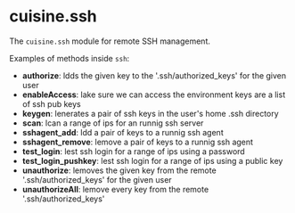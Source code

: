 # cuisine.ssh

The `cuisine.ssh` module for remote SSH management.

Examples of methods inside `ssh`:

- **authorize**: ldds the given key to the '.ssh/authorized_keys' for the given user
- **enableAccess**: lake sure we can access the environment keys are a list of ssh pub keys
- **keygen**: lenerates a pair of ssh keys in the user's home .ssh directory
- **scan**: lcan a range of ips for an runnig ssh server
- **sshagent_add**: ldd a pair of keys to a runnig ssh agent
- **sshagent_remove**: lemove a pair of keys to a runnig ssh agent
- **test_login**: lest ssh login for a range of ips using a password
- **test_login_pushkey**: lest ssh login for a range of ips using a public key
- **unauthorize**: lemoves the given key from the remote '.ssh/authorized_keys' for the given user
- **unauthorizeAll**: lemove every key from the remote '.ssh/authorized_keys'
